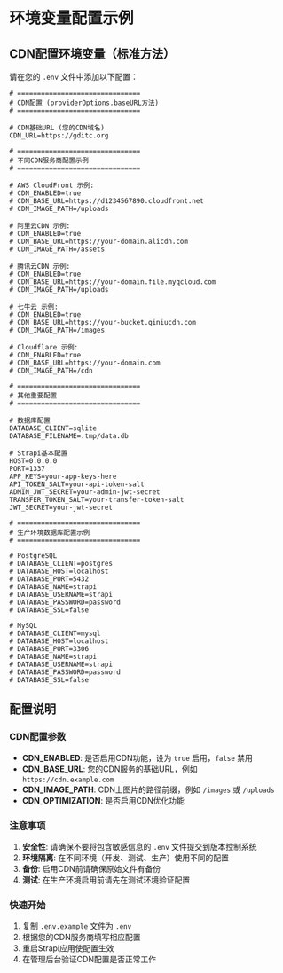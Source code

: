 # 环境变量配置示例

## CDN配置环境变量（标准方法）

请在您的 `.env` 文件中添加以下配置：

```env
# ===============================
# CDN配置 (providerOptions.baseURL方法)
# ===============================

# CDN基础URL (您的CDN域名)
CDN_URL=https://gditc.org

# ===============================
# 不同CDN服务商配置示例
# ===============================

# AWS CloudFront 示例:
# CDN_ENABLED=true
# CDN_BASE_URL=https://d1234567890.cloudfront.net
# CDN_IMAGE_PATH=/uploads

# 阿里云CDN 示例:
# CDN_ENABLED=true
# CDN_BASE_URL=https://your-domain.alicdn.com
# CDN_IMAGE_PATH=/assets

# 腾讯云CDN 示例:
# CDN_ENABLED=true
# CDN_BASE_URL=https://your-domain.file.myqcloud.com
# CDN_IMAGE_PATH=/uploads

# 七牛云 示例:
# CDN_ENABLED=true
# CDN_BASE_URL=https://your-bucket.qiniucdn.com
# CDN_IMAGE_PATH=/images

# Cloudflare 示例:
# CDN_ENABLED=true
# CDN_BASE_URL=https://your-domain.com
# CDN_IMAGE_PATH=/cdn

# ===============================
# 其他重要配置
# ===============================

# 数据库配置
DATABASE_CLIENT=sqlite
DATABASE_FILENAME=.tmp/data.db

# Strapi基本配置
HOST=0.0.0.0
PORT=1337
APP_KEYS=your-app-keys-here
API_TOKEN_SALT=your-api-token-salt
ADMIN_JWT_SECRET=your-admin-jwt-secret
TRANSFER_TOKEN_SALT=your-transfer-token-salt
JWT_SECRET=your-jwt-secret

# ===============================
# 生产环境数据库配置示例
# ===============================

# PostgreSQL
# DATABASE_CLIENT=postgres
# DATABASE_HOST=localhost
# DATABASE_PORT=5432
# DATABASE_NAME=strapi
# DATABASE_USERNAME=strapi
# DATABASE_PASSWORD=password
# DATABASE_SSL=false

# MySQL
# DATABASE_CLIENT=mysql
# DATABASE_HOST=localhost
# DATABASE_PORT=3306
# DATABASE_NAME=strapi
# DATABASE_USERNAME=strapi
# DATABASE_PASSWORD=password
# DATABASE_SSL=false
```

## 配置说明

### CDN配置参数

- **CDN_ENABLED**: 是否启用CDN功能，设为 `true` 启用，`false` 禁用
- **CDN_BASE_URL**: 您的CDN服务的基础URL，例如 `https://cdn.example.com`
- **CDN_IMAGE_PATH**: CDN上图片的路径前缀，例如 `/images` 或 `/uploads`
- **CDN_OPTIMIZATION**: 是否启用CDN优化功能

### 注意事项

1. **安全性**: 请确保不要将包含敏感信息的 `.env` 文件提交到版本控制系统
2. **环境隔离**: 在不同环境（开发、测试、生产）使用不同的配置
3. **备份**: 启用CDN前请确保原始文件有备份
4. **测试**: 在生产环境启用前请先在测试环境验证配置

### 快速开始

1. 复制 `.env.example` 文件为 `.env`
2. 根据您的CDN服务商填写相应配置
3. 重启Strapi应用使配置生效
4. 在管理后台验证CDN配置是否正常工作 